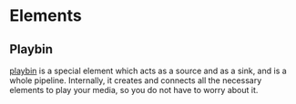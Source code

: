 # Elements

## Playbin

[playbin](https://gstreamer.freedesktop.org/documentation/playback/playbin.html?gi-language=python#playbin) is a special element which acts as a source and as a sink, and is a whole pipeline. Internally, it creates and connects all the necessary elements to play your media, so you do not have to worry about it.

